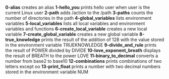 **0-alias** creates an alias
**1-hello_you** prints hello user when user is the current Linux user
**2-path** adds /action to the /path
**3-paths** counts the number of directories in the path
**4-global_variables** lists environment variables
**5-local_variables** lists all local variables and environment variables and functions
**6-create_local_variable** creates a new local variable
**7-create_global_variable** creates a new global variable
**8-true_knowledge** prints the result of the addition of 128 with the value stored in the environment variable TRUEKNOWLEDGE
**9-divide_and_rule** prints the result of POWER divided by DIVIDE
**10-love_exponent_breath** displays the result of BREATH to the power LOVE
**11-binary_to_decimal** converts a number from base2 to base10
**12-combinations** prints combinations of two letters except oo
**13-print_float** prints a number with two decimal numbers stored in the environment variable NUM